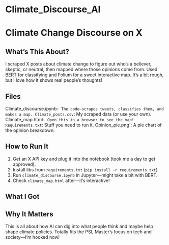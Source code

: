 # Climate_Discourse_AI

# Climate Change Discourse on X

## What’s This About?
I scraped X posts about climate change to figure out who’s a believer, skeptic, or neutral, 
then mapped where those opinions come from. Used BERT for classifying and Folium for a sweet interactive map. 
It’s a bit rough, but I love how it shows real people’s thoughts!

## Files
Climate_discourse.ipynb`: The code—scrapes tweets, classifies them, and makes a map.
Climate_posts.csv`: My scraped data (or use your own).
Climate_map.html`: Open this in a browser to see the map!
Requirements.txt`: Stuff you need to run it.
Opinion_pie.png`: A pie chart of the opinion breakdown.

## How to Run It
1. Get an X API key and plug it into the notebook (took me a day to get approved).
2. Install libs from `requirements.txt` (`pip install -r requirements.txt`).
3. Run `climate_discourse.ipynb` in Jupyter—might take a bit with BERT.
4. Check `climate_map.html` after—it’s interactive!

## What I Got


## Why It Matters
This is all about how AI can dig into what people think and maybe help shape climate policies. Totally fits the PSL Master’s focus on tech and society—I’m hooked now!
